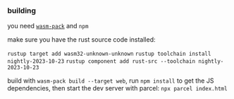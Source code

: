 

### building

you need [`wasm-pack`](https://rustwasm.github.io/wasm-pack/installer/) and `npm`

make sure you have the rust source code installed:

`rustup target add wasm32-unknown-unknown`
`rustup toolchain install nightly-2023-10-23`
`rustup component add rust-src --toolchain nightly-2023-10-23`

build with `wasm-pack build --target web`, run `npm install` to get the JS dependencies,
then start the dev server with parcel: `npx parcel index.html`
